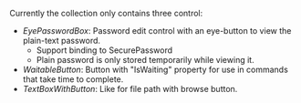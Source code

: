 Currently the collection only contains three control:

- *EyePasswordBox*: Password edit control with an eye-button to view the plain-text password.
  - Support binding to SecurePassword
  - Plain password is only stored temporarily while viewing it.
- *WaitableButton*: Button with "IsWaiting" property for use in commands that take time to complete.
- *TextBoxWithButton*: Like for file path with browse button.
